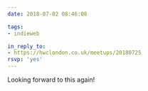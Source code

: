```yaml
---
date: 2018-07-02 08:46:08

tags:
- indieweb

in_reply_to:
- https://hwclondon.co.uk/meetups/20180725
rsvp: 'yes'
---
```


Looking forward to this again!
